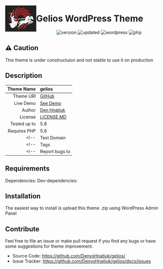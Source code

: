 <p align="center">
  <img width="100" src="./Screenshot.png" alt="Gelios logo" align="left" />
  <h1>Gelios WordPress Theme</h1>  
</p>
<p align="center">
	<img alt="version" src="https://img.shields.io/github/package-json/v/denyshnatiuk/gelios" />
	<img alt="updated" src="https://img.shields.io/badge/last%20updated-july%202021-yellow" />
	<img alt="wordpress" src="https://img.shields.io/badge/wordpress-v5.8-blue" />
	<img alt="php" src="https://img.shields.io/badge/php-v5.6-blue" />
</p>

## ⚠️ **Caution**
This theme is under constructuion and not stable to use it on production

## Description

<!-- WordPress theme for logistics company -->

| **Theme Name**               | gelios                                                               |
|-----------------------------:|:---------------------------------------------------------------------|
| Theme URI                    | [GitHub](https://github.com/DenysHnatiuk/gelios/)                    | 
| Live Demo                    | [See Demo](http://www.geliostrans.com/)                              | 
| Author                       | [Den Hnatiuk](https://denyshnatiuk.github.io/cv/)                    | 
| License                      | [LICENSE.MD](https://github.com/DenysHnatiuk/gelios/docs/LICENSE.md) | 
| Tested up to                 | 5.8                                                                  | 
| Requires PHP                 | 5.6                                                                  | 
<!-- | Text Domain                  | gelios                                                               |  -->
<!-- | Tags                         |                                                                      |  -->
<!-- | Report bugs to               | [Bugreport](https://github.com/DenysHnatiuk/gelios/docs/issues/)     |  -->

## Requirements

Dependencies:
Dev-dependencies:

## Installation

The easiest way to install is upload this theme .zip using WordPress Admin Panel

<!-- ## Benchmarks

Benchmarks can be found here: -->

## Contribute

Feel free to file an issue or make pull request if you find any bugs or
have some suggestions for theme improvement.

-   Source Code:    <https://github.com/DenysHnatiuk/gelios/>
-   Issue Tracker:  <https://github.com/DenysHnatiuk/gelios/docs/issues>
<!-- -   Google Group:    -->
<!-- -   Gitter:          -->
<!-- -   Contributor's guide: -->